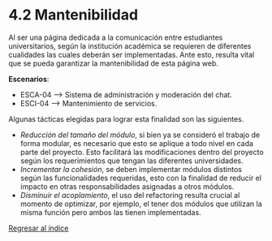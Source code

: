 # 4.2 Mantenibilidad

Al ser una página dedicada a la comunicación entre estudiantes universitarios, según la institución académica se requieren de diferentes cualidades las cuales deberán ser implementadas. Ante esto, resulta vital que se pueda garantizar la mantenibilidad de esta página web. 

__Escenarios__:
- ESCA-04 --> Sistema de administración y moderación del chat. 
- ESCI-04 --> Mantenimiento de servicios.

Algunas tácticas elegidas para lograr esta finalidad son las siguientes.

- *Reducción  del tamaño del módulo*, si bien ya se consideró el trabajo de forma modular, es necesario que esto se aplique a todo nivel en cada parte del proyecto. Esto facilitará las modificaciones dentro del proyecto según los requerimientos que tengan las diferentes universidades.
- *Incrementar la cohesión*, se deben implementar módulos distintos según las funcionalidades requeridas, esto con la finalidad de reducir el impacto en otras responsabilidades asignadas a otros módulos. 
- *Disminuir el acoplamiento*, el uso del refactoring resulta crucial al momento de optimizar, por ejemplo, el tener dos módulos que utilizan la misma función pero ambos las tienen implementadas.


[Regresar al índice](../../README.md)
